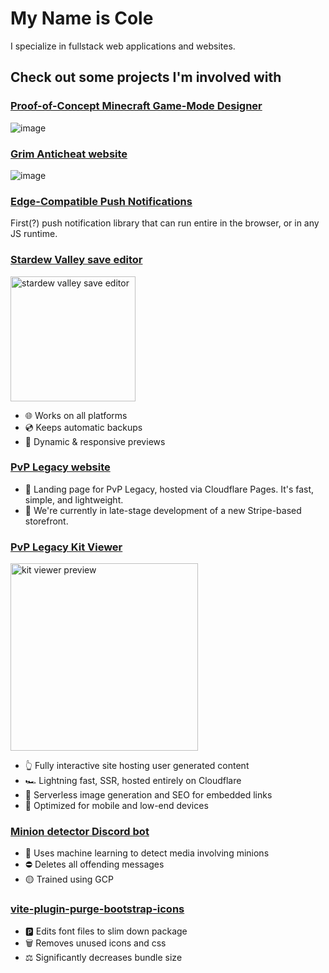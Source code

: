 # My Name is Cole

I specialize in fullstack web applications and websites.

## Check out some projects I'm involved with

### [Proof-of-Concept Minecraft Game-Mode Designer](https://not-gamemode-creator.pages.dev/)

![image](https://github.com/user-attachments/assets/fd5d4a5f-217a-4645-a585-adca6620cfd8)


### [Grim Anticheat website](https://grim.ac/)

![image](https://github.com/user-attachments/assets/de63edb1-b8ff-48b8-bdd8-d7e985f3ee6f)

### [Edge-Compatible Push Notifications](https://github.com/colecrouter/web-push-browser)

First(?) push notification library that can run entire in the browser, or in any JS runtime. 

### [Stardew Valley save editor](https://colecrouter.github.io/stardew-save-editor/)
<img src="/img/sdv.png" alt="stardew valley save editor" height="200">

- 🌐 Works on all platforms
- 💿 Keeps automatic backups
- 🧨 Dynamic & responsive previews

### [PvP Legacy website](https://pvplegacy.net/)

- 🛬 Landing page for PvP Legacy, hosted via Cloudflare Pages. It's fast, simple, and lightweight.
- 🛒 We're currently in late-stage development of a new Stripe-based storefront.

### [PvP Legacy Kit Viewer](https://kits.pvplegacy.net/DEBUG)
<img src="/img/kit.png" alt="kit viewer preview" height="300">

- 👆 Fully interactive site hosting user generated content
- 🏎️ Lightning fast, SSR, hosted entirely on Cloudflare
- 📸 Serverless image generation and SEO for embedded links
- 📱 Optimized for mobile and low-end devices

### [Minion detector Discord bot](https://github.com/colecrouter/minion-detector-discord-bot)

- 🧠 Uses machine learning to detect media involving minions
- ⛔ Deletes all offending messages
- 🟡 Trained using GCP

### [vite-plugin-purge-bootstrap-icons](https://www.npmjs.com/package/vite-plugin-purge-bootstrap-icons/)

- 🅿️ Edits font files to slim down package
- 🗑️ Removes unused icons and css
- ⚖️ Significantly decreases bundle size

<!--
**colecrouter/colecrouter** is a ✨ _special_ ✨ repository because its `README.md` (this file) appears on your GitHub profile.

Here are some ideas to get you started:

- 🔭 I’m currently working on ...
- 🌱 I’m currently learning ...
- 👯 I’m looking to collaborate on ...
- 🤔 I’m looking for help with ...
- 💬 Ask me about ...
- 📫 How to reach me: ...
- 😄 Pronouns: ...
- ⚡ Fun fact: ...
-->
